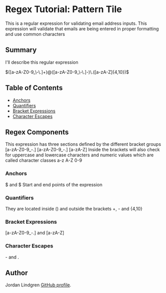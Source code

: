 # Regex Tutorial: Pattern Tile

This is a regular expression for validating email address inputs. This expression will validate that emails are being entered in proper formatting and use common characters

## Summary

I'll describe this regular expression

$([a-zA-Z0-9_\-\.]+)@([a-zA-Z0-9_\-\.]-)\.([a-zA-Z]{4,10})$

## Table of Contents

- [Anchors](#anchors)
- [Quantifiers](#quantifiers)
- [Bracket Expressions](#bracket-expressions)
- [Character Escapes](#character-escapes)

## Regex Components

This expression has three sections defined by the different bracket groups
[a-zA-Z0-9_\-\.]
[a-zA-Z0-9_\-\.]
[a-zA-Z]
Inside the brackets will also check for uppercase and lowercase characters and numeric values which are called character classes a-z A-Z 0-9

### Anchors

$ and $
Start and end points of the expression

### Quantifiers

They are located inside () and outside the brackets
+, - and {4,10}

### Bracket Expressions

[a-zA-Z0-9_\-\.]
and
[a-zA-Z]

### Character Escapes

\- and \.

## Author

Jordan Lindgren [GitHub profile](https://github.com/jordanlindgren).
